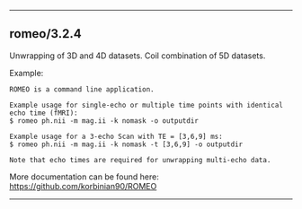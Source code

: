 
----------------------------------
## romeo/3.2.4 ##
Unwrapping of 3D and 4D datasets. Coil combination of 5D datasets.



Example:
```
ROMEO is a command line application.

Example usage for single-echo or multiple time points with identical echo time (fMRI):
$ romeo ph.nii -m mag.ii -k nomask -o outputdir

Example usage for a 3-echo Scan with TE = [3,6,9] ms:
$ romeo ph.nii -m mag.ii -k nomask -t [3,6,9] -o outputdir

Note that echo times are required for unwrapping multi-echo data.
```

More documentation can be found here: https://github.com/korbinian90/ROMEO

----------------------------------

